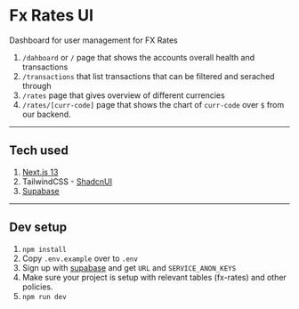 # Fx Rates UI

Dashboard for user management for FX Rates

1. `/dahboard` or `/` page that shows the accounts overall health and transactions
2. `/transactions` that list transactions that can be filtered and serached through
3. `/rates` page that gives overview of different currencies
4. `/rates/[curr-code]` page that shows the chart of `curr-code` over `$` from our backend.

---

## Tech used

1. [Next.js 13](https://nextjs.org/)
2. TailwindCSS - [ShadcnUI](https://ui.shadcn.com/)
3. [Supabase](https://supabase.com/)

---

## Dev setup

1. `npm install`
2. Copy `.env.example` over to `.env`
3. Sign up with [supabase](https://supabase.com/) and get `URL` and `SERVICE_ANON_KEYS`
4. Make sure your project is setup with relevant tables (fx-rates) and other policies.
5. `npm run dev`
